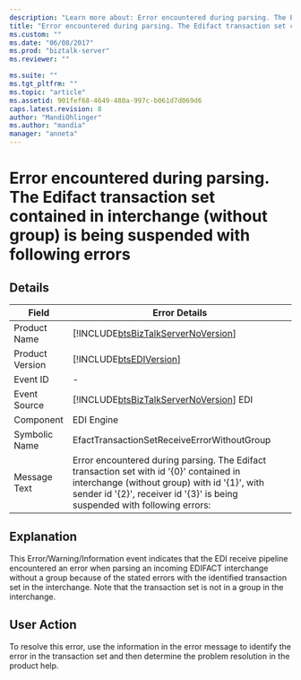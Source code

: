 ```yaml
---
description: "Learn more about: Error encountered during parsing. The Edifact transaction set contained in interchange (without group) is being suspended with following errors"
title: "Error encountered during parsing. The Edifact transaction set contained in interchange (without group) is being suspended with following errors | Microsoft Docs"
ms.custom: ""
ms.date: "06/08/2017"
ms.prod: "biztalk-server"
ms.reviewer: ""

ms.suite: ""
ms.tgt_pltfrm: ""
ms.topic: "article"
ms.assetid: 901fef68-4649-480a-997c-b061d7d069d6
caps.latest.revision: 8
author: "MandiOhlinger"
ms.author: "mandia"
manager: "anneta"
---
```

# Error encountered during parsing. The Edifact transaction set contained in interchange (without group) is being suspended with following errors
## Details  
  
|   Field              |   Error Details                                                                                                                                                                                                                    |
|-----------------|-----------------------------------------------------------------------------------------------------------------------------------------------------------------------------------------------------------------------|
|  Product Name   |                                                                  [!INCLUDE[btsBizTalkServerNoVersion](../includes/btsbiztalkservernoversion-md.md)]                                                                   |
| Product Version |                                                                              [!INCLUDE[btsEDIVersion](../includes/btsediversion-md.md)]                                                                               |
|    Event ID     |                                                                                                           -                                                                                                           |
|  Event Source   |                                                                [!INCLUDE[btsBizTalkServerNoVersion](../includes/btsbiztalkservernoversion-md.md)] EDI                                                                 |
|    Component    |                                                                                                      EDI Engine                                                                                                       |
|  Symbolic Name  |                                                                                      EfactTransactionSetReceiveErrorWithoutGroup                                                                                      |
|  Message Text   | Error encountered during parsing. The Edifact transaction set with id '{0}' contained in interchange (without group) with id '{1}', with sender id '{2}', receiver id '{3}' is being suspended with following errors: |
  
## Explanation  
 This Error/Warning/Information event indicates that the EDI receive pipeline encountered an error when parsing an incoming EDIFACT interchange without a group because of the stated errors with the identified transaction set in the interchange. Note that the transaction set is not in a group in the interchange.  
  
## User Action  
 To resolve this error, use the information in the error message to identify the error in the transaction set and then determine the problem resolution in the product help.
